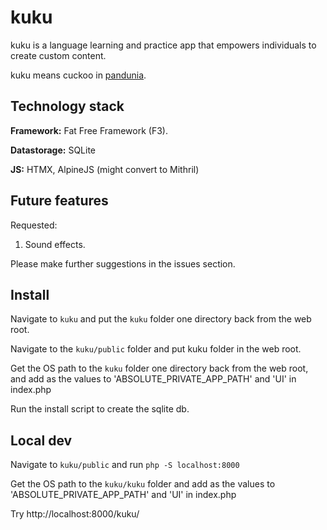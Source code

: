 # kuku 

kuku is a language learning and practice app that empowers individuals to create custom content.

kuku means cuckoo in [pandunia](https://pandunia.info). 

## Technology stack 

**Framework:** Fat Free Framework (F3). 

**Datastorage:** SQLite

**JS:** HTMX, AlpineJS (might convert to Mithril)

## Future features

Requested: 

1. Sound effects. 

Please make further suggestions in the issues section. 

## Install

Navigate to `kuku` and put the `kuku` folder one directory back from the web root. 

Navigate to the `kuku/public` folder and put kuku folder in the web root. 

Get the OS path to the `kuku` folder one directory back from the web root, and add as the values to 'ABSOLUTE_PRIVATE_APP_PATH' and 'UI' in index.php 

Run the install script to create the sqlite db. 

## Local dev

Navigate to `kuku/public` and run `php -S localhost:8000`

Get the OS path to the `kuku/kuku` folder and add as the values to 'ABSOLUTE_PRIVATE_APP_PATH' and 'UI' in index.php 

Try http://localhost:8000/kuku/

